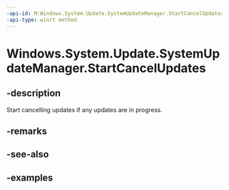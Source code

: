 ```yaml
---
-api-id: M:Windows.System.Update.SystemUpdateManager.StartCancelUpdates
-api-type: winrt method
---
```


<!-- Method syntax.
public void SystemUpdateManager.StartCancelUpdates()
-->

# Windows.System.Update.SystemUpdateManager.StartCancelUpdates

## -description
Start cancelling updates if any updates are in progress.

## -remarks

## -see-also

## -examples

